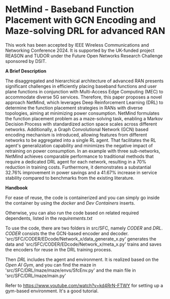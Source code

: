 # NetMind - Baseband Function Placement with GCN Encoding and Maze-solving DRL for advanced RAN

This work has been accepted by IEEE Wireless Communications and Networking Conference 2024. It is supported by the UK-funded project REASON and TUDOR under the Future Open Networks Research Challenge sponsored by DSIT.

**A Brief Description** 

The disaggregated and hierarchical architecture of advanced RAN presents significant challenges in efficiently placing baseband functions and user plane functions in conjunction with Multi-Access Edge Computing (MEC) to accommodate diverse 5G services. Therefore, this paper proposes a novel approach NetMind, which leverages Deep Reinforcement Learning (DRL) to determine the function placement strategies in RANs with diverse topologies, aiming at minimizing power consumption. 
NetMind formulates the function placement problem as a maze-solving task, enabling a Markov Decision Process with standardized action space scales across different networks. 
Additionally, a Graph Convolutional Network (GCN) based encoding mechanism is introduced, allowing features from different networks to be aggregated into a single RL agent. That facilitates the RL agent's generalization capability and minimizes the negative impact of retraining on power consumption.
In an example with three sub-networks, NetMind achieves comparable performance to traditional methods that require a dedicated DRL agent for each network, resulting in a 70% reduction in training costs. Furthermore, it demonstrates a substantial 32.76% improvement in power savings and a 41.67% increase in service stability compared to benchmarks from the existing literature.

**Handbook** 

For ease of reuse, the code is containerized and you can simply go inside the container by using the *docker* and *Dev Containers* inserts.

Otherwise, you can also run the code based on related required dependents, listed in the *requirements.txt*

To use the code, there are two folders in src/SFC, namely *CODER* and *DRL*. *CODER* consists the the GCN-based encoder and decoder. 'src/SFC/CODER/EDcode/Network_x/data_generate_x.py' generates the data and 'src/SFC/CODER/EDcode/Network_x/meta_x.py' trains and saves the encoders for reuse in the DRL training process.

Then *DRL* includes the agent and environment. It is realized based on the *Open AI Gym*, and you can find the maze in 'src/SFC/DRL/maze/maze/envs/SfcEnv.py' and the main file in 'src/SFC/DRL/maze/main.py'

Refer to https://www.youtube.com/watch?v=kd4RrN-FTWY for setting up a gym-based environment. It's a good tutorial.



